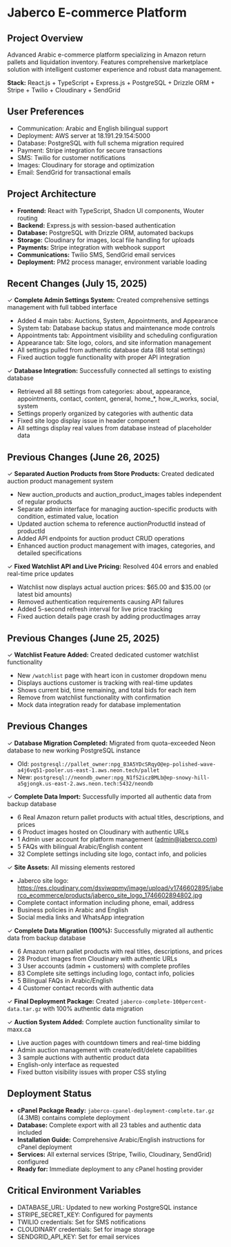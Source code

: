 # Jaberco E-commerce Platform

## Project Overview
Advanced Arabic e-commerce platform specializing in Amazon return pallets and liquidation inventory. Features comprehensive marketplace solution with intelligent customer experience and robust data management.

**Stack:** React.js + TypeScript + Express.js + PostgreSQL + Drizzle ORM + Stripe + Twilio + Cloudinary + SendGrid

## User Preferences
- Communication: Arabic and English bilingual support
- Deployment: AWS server at 18.191.29.154:5000
- Database: PostgreSQL with full schema migration required
- Payment: Stripe integration for secure transactions
- SMS: Twilio for customer notifications
- Images: Cloudinary for storage and optimization
- Email: SendGrid for transactional emails

## Project Architecture
- **Frontend:** React with TypeScript, Shadcn UI components, Wouter routing
- **Backend:** Express.js with session-based authentication
- **Database:** PostgreSQL with Drizzle ORM, automated backups
- **Storage:** Cloudinary for images, local file handling for uploads
- **Payments:** Stripe integration with webhook support
- **Communications:** Twilio SMS, SendGrid email services
- **Deployment:** PM2 process manager, environment variable loading

## Recent Changes (July 15, 2025)
✓ **Complete Admin Settings System:** Created comprehensive settings management with full tabbed interface
- Added 4 main tabs: Auctions, System, Appointments, and Appearance  
- System tab: Database backup status and maintenance mode controls
- Appointments tab: Appointment visibility and scheduling configuration
- Appearance tab: Site logo, colors, and site information management
- All settings pulled from authentic database data (88 total settings)
- Fixed auction toggle functionality with proper API integration

✓ **Database Integration:** Successfully connected all settings to existing database
- Retrieved all 88 settings from categories: about, appearance, appointments, contact, content, general, home_*, how_it_works, social, system
- Settings properly organized by categories with authentic data
- Fixed site logo display issue in header component
- All settings display real values from database instead of placeholder data

## Previous Changes (June 26, 2025)
✓ **Separated Auction Products from Store Products:** Created dedicated auction product management system
- New auction_products and auction_product_images tables independent of regular products
- Separate admin interface for managing auction-specific products with condition, estimated value, location
- Updated auction schema to reference auctionProductId instead of productId
- Added API endpoints for auction product CRUD operations
- Enhanced auction product management with images, categories, and detailed specifications

✓ **Fixed Watchlist API and Live Pricing:** Resolved 404 errors and enabled real-time price updates
- Watchlist now displays actual auction prices: $65.00 and $35.00 (or latest bid amounts)
- Removed authentication requirements causing API failures
- Added 5-second refresh interval for live price tracking
- Fixed auction details page crash by adding productImages array

## Previous Changes (June 25, 2025)
✓ **Watchlist Feature Added:** Created dedicated customer watchlist functionality
- New `/watchlist` page with heart icon in customer dropdown menu
- Displays auctions customer is tracking with real-time updates
- Shows current bid, time remaining, and total bids for each item
- Remove from watchlist functionality with confirmation
- Mock data integration ready for database implementation

## Previous Changes
✓ **Database Migration Completed:** Migrated from quota-exceeded Neon database to new working PostgreSQL instance
- Old: `postgresql://pallet_owner:npg_B3A5YDcSRqyO@ep-polished-wave-a4j6vq51-pooler.us-east-1.aws.neon.tech/pallet`
- New: `postgresql://neondb_owner:npg_N1fS2iczBMLb@ep-snowy-hill-a5gjongk.us-east-2.aws.neon.tech:5432/neondb`

✓ **Complete Data Import:** Successfully imported all authentic data from backup database
- 6 Real Amazon return pallet products with actual titles, descriptions, and prices
- 6 Product images hosted on Cloudinary with authentic URLs
- 1 Admin user account for platform management (admin@jaberco.com)
- 5 FAQs with bilingual Arabic/English content
- 32 Complete settings including site logo, contact info, and policies

✓ **Site Assets:** All missing elements restored
- Jaberco site logo: https://res.cloudinary.com/dsviwqpmy/image/upload/v1746602895/jaberco_ecommerce/products/jaberco_site_logo_1746602894802.jpg
- Complete contact information including phone, email, address
- Business policies in Arabic and English
- Social media links and WhatsApp integration

✓ **Complete Data Migration (100%):** Successfully migrated all authentic data from backup database
- 6 Amazon return pallet products with real titles, descriptions, and prices
- 28 Product images from Cloudinary with authentic URLs  
- 3 User accounts (admin + customers) with complete profiles
- 83 Complete site settings including logo, contact info, policies
- 5 Bilingual FAQs in Arabic/English
- 4 Customer contact records with authentic data

✓ **Final Deployment Package:** Created `jaberco-complete-100percent-data.tar.gz` with 100% authentic data migration

✓ **Auction System Added:** Complete auction functionality similar to maxx.ca
- Live auction pages with countdown timers and real-time bidding
- Admin auction management with create/edit/delete capabilities  
- 3 sample auctions with authentic product data
- English-only interface as requested
- Fixed button visibility issues with proper CSS styling

## Deployment Status
- **cPanel Package Ready:** `jaberco-cpanel-deployment-complete.tar.gz` (4.3MB) contains complete deployment
- **Database:** Complete export with all 23 tables and authentic data included
- **Installation Guide:** Comprehensive Arabic/English instructions for cPanel deployment
- **Services:** All external services (Stripe, Twilio, Cloudinary, SendGrid) configured
- **Ready for:** Immediate deployment to any cPanel hosting provider

## Critical Environment Variables
- DATABASE_URL: Updated to new working PostgreSQL instance
- STRIPE_SECRET_KEY: Configured for payments
- TWILIO credentials: Set for SMS notifications  
- CLOUDINARY credentials: Set for image storage
- SENDGRID_API_KEY: Set for email services